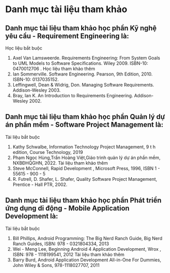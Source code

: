 # Danh mục tài liệu tham khảo
## Danh mục tài liệu tham khảo học phần Kỹ nghệ yêu cầu - Requirement Engineering là:
Học liệu bắt buộc
1. Axel Van Lamsweerde. Requirements Engineering: From System Goals to UML Models to Software Specifications. Wiley 2009. ISBN-10: 0470012706 .
Học liệu tham khảo thêm
1. Ian Sommerville. Software Engineering. Pearson, 9th Edition, 2010. ISBN-10: 0137035152.
2. Leffingwell, Dean & Widrig, Don. Managing Software Requirements. Addison-Wesley 2003.
3. Bray, Ian K. An Introduction to Requirements Engineering. Addison-Wesley 2002.
## Danh mục tài liệu tham khảo học phần Quản lý dự án phần mềm - Software Project Management là:
Tài liệu bắt buộc
1. Kathy Schwalbe, Information Technology Project Management, 9 t h edition, Course Technology, 2019
2. Phạm Ngọc Hùng,Trần Hoàng Việt,Giáo trình quản lý dự án phần mềm, NXBĐHQGHN, 2022.
Tài liệu tham khảo thêm
1. Steve McConnell, Rapid Development , Microsoft Press, 1996, ISBN 1 - 55615 - 900 - 5
2. R. Futrell, D. Shafer, L. Shafer, Quality Software Project Management, Prentice - Hall PTR, 2002.
## Danh mục tài liệu tham khảo học phần Phát triển ứng dụng di động - Mobile Application Development là:
Tài liệu bắt buộc
1. Bill Phillips, Android Programming: The Big Nerd Ranch Guide, Big Nerd Ranch Guides, ISBN: 978 - 0321804334, 2013
2. Wei - Meng Lee, Beginning Android 4 Application Development, Wrox , ISBN: 978 - 1118199541, 2012
Tài liệu tham khảo thêm
1. Barry Burd, Android Application Development All-in-One For Dummies, John Wiley & Sons, 978-1118027707, 2011

